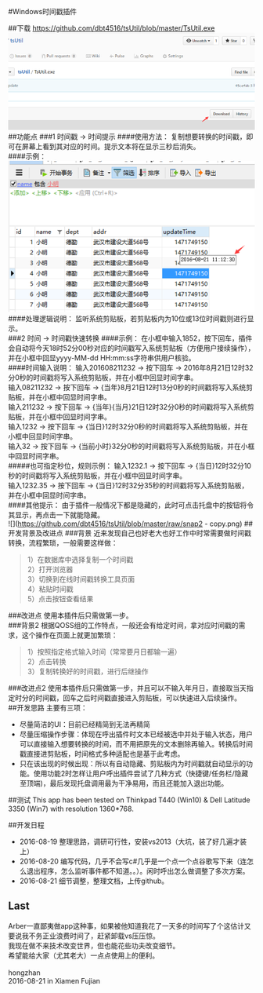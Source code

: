 #Windows时间戳插件

##下载
https://github.com/dbt4516/tsUtil/blob/master/TsUtil.exe
![](https://github.com/dbt4516/tsUtil/blob/master/raw/snap3.png)  
##功能点
###1 时间戳 -> 时间提示
####使用方法：
复制想要转换的时间戳，即可在屏幕上看到其对应的时间。提示文本将在显示三秒后消失。<br>
####示例：
![](https://github.com/dbt4516/tsUtil/blob/master/raw/snap1.png)  
####处理逻辑说明：
监听系统剪贴板，若剪贴板内为10位或13位时间戳则进行显示。<br>
###2 时间 -> 时间戳快速转换
####示例：
在小框中输入1852，按下回车，插件会自动将今天18时52分00秒对应的时间戳写入系统剪贴板（方便用户接续操作），并在小框中回显yyyy-MM-dd HH:mm:ss字符串供用户核验。<br>
####时间输入说明：
输入201608211232 -> 按下回车 -> 2016年8月21日12时32分0秒的时间戳将写入系统剪贴板，并在小框中回显时间字串。<br>
输入08211232 -> 按下回车 -> {当年}8月21日12时13分0秒的时间戳将写入系统剪贴板，并在小框中回显时间字串。<br>
输入211232 -> 按下回车 -> {当年}{当月}21日12时32分0秒的时间戳将写入系统剪贴板，并在小框中回显时间字串。<br>
输入1232 -> 按下回车 -> {当日}12时32分0秒的时间戳将写入系统剪贴板，并在小框中回显时间字串。<br>
输入32 -> 按下回车 -> {当前小时}32分0秒的时间戳将写入系统剪贴板，并在小框中回显时间字串。<br>
#####也可指定秒位，规则示例：
输入1232.1 -> 按下回车 -> {当日}12时32分10秒的时间戳将写入系统剪贴板，并在小框中回显时间字串。<br>
输入1232.35 -> 按下回车 -> {当日}12时32分35秒的时间戳将写入系统剪贴板，并在小框中回显时间字串。<br>
####其他提示：
由于插件一般情况下都是隐藏的，此时可点击托盘中的按钮将令其显示，再点击一下就能隐藏。<br>
![](https://github.com/dbt4516/tsUtil/blob/master/raw/snap2 - copy.png)
##开发背景及改进点
###背景
近来发现自己也好老大也好工作中时常需要做时间戳转换，流程繁琐，一般需要这样做：<br>
>1）在数据库中选择复制一个时间戳<br>
>2）打开浏览器<br>
>3）切换到在线时间戳转换工具页面<br>
>4）粘贴时间戳<br>
>5）点击按钮查看结果<br>

###改进点
使用本插件后只需做第一步。<br>
###背景2
根据QOSS组的工作特点，一般还会有给定时间，拿对应时间戳的需求，这个操作在页面上就更加繁琐：<br>
>1）按照指定格式输入时间（常常要月日都输一遍）<br>
>2）点击转换<br>
>3）复制转换好的时间戳，进行后继操作<br>

###改进点2
使用本插件后只需做第一步，并且可以不输入年月日，直接取当天指定时分的时间戳，回车之后时间戳直接进入剪贴板，可以快速进入后续操作。<br>
##开发思路
主要有三项：<br>
* 尽量简洁的UI：目前已经精简到无法再精简<br>
* 尽量压缩操作步骤：体现在呼出插件时文本已经被选中并处于输入状态，用户可以直接输入想要转换的时间，而不用把原先的文本删除再输入。转换后时间戳直接进剪贴板，时间格式多种适配也是基于此考虑。<br>
* 只在该出现的时候出现：所以有自动隐藏、剪贴板内为时间戳就自动显示的功能。使用功能2时怎样让用户呼出插件尝试了几种方式（快捷键/任务栏/隐藏至顶端)，最后发现托盘调用最为干净易用，而且还能加入退出功能。<br>

##测试
This app has been tested on Thinkpad T440 (Win10) & Dell Latitude 3350 (Win7) with resolution 1360*768.<br>

##开发日程
* 2016-08-19 整理思路，调研可行性，安装vs2013（大坑，装了好几遍才装上）
* 2016-08-20 编写代码，几乎不会写c#几乎是一个点一个点谷歌写下来（连怎么退出程序，怎么监听事件都不知道。。）。闲时呼出怎么做调整了多次方案。
* 2016-08-21 细节调整，整理文档，上传github。

## Last
Arber一直鄙夷做app这种事，如果被他知道我花了一天多的时间写了个这估计又要说我不务正业浪费时间了，赶紧卸载vs压压惊。<br>
我现在做不来技术改变世界，但也能花些功夫改变细节。<br>
希望能给大家（尤其老大）一点点使用上的便利。<br>
<br>
hongzhan<br>
2016-08-21 in Xiamen Fujian<br>
